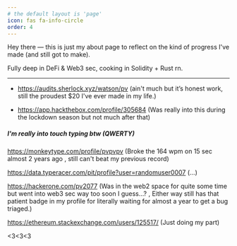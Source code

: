 ```yaml
---
# the default layout is 'page'
icon: fas fa-info-circle
order: 4
---
```


Hey there — this is just my about page to reflect on the kind of progress I've made (and still got to make).

Fully deep in DeFi & Web3 sec, cooking in Solidity + Rust rn.

---

- <https://audits.sherlock.xyz/watson/pv> (ain't much but it’s honest work, still the proudest $20 I've ever made in my life.)

- <https://app.hackthebox.com/profile/305684> (Was really into this during the lockdown season but not much after that)

##### I'm really into touch typing btw (QWERTY)

<https://monkeytype.com/profile/pvpvpv> (Broke the 164 wpm on 15 sec almost 2 years ago , still can't beat my previous record)

<https://data.typeracer.com/pit/profile?user=randomuser0007> (...)

<https://hackerone.com/pv2077> (Was in the web2 space for quite some time but went into web3 sec way too soon I guess...? , Either way still has that patient badge in my profile for literally waiting for almost a year to get a bug triaged.)

<https://ethereum.stackexchange.com/users/125517/> (Just doing my part)

<3<3<3
